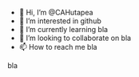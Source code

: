 - 👋 Hi, I’m @CAHutapea
- 👀 I’m interested in github
- 🌱 I’m currently learning bla
- 💞️ I’m looking to collaborate on bla
- 📫 How to reach me bla

<!--bla
CAHutapea/CAHutapea is a ✨ special ✨ repository because its `README.md` (this file) appears on your GitHub profile.
You can click the Preview link to take a look at your changes.
--->bla
